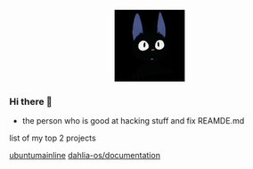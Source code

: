 <p align="center">
  <img width="25%" src="./logo/custom/hexa.png"
</p>


### Hi there 👋

- the person who is good at hacking stuff and fix REAMDE.md

list of my top 2 projects

[ubuntumainline](https://github.com/HexaOneOfficial/ubuntumainline)
[dahlia-os/documentation](https://github.com/dahlia-os/documentation)
